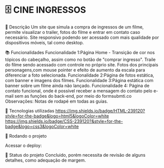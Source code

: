 # 🗄️ CINE INGRESSOS

📝 Descrição
Um site que simula a compra de ingressos de um filme, permite visualizar o trailer, fotos do filme e entrar em contato caso necessário.
Site responsivo podendo ser acessado com mais qualidade por dispositivos móveis, tal como desktop.

📚 Funcionalidades
Funcionalidade 1:Página Home - Transição de cor nos tópicos do cabeçalho, assim como no botão de "comprar ingresso". Traile do filme sendo
acessado com controle no próprio site. Fotos dos principais personagens,com mouse pointer e efeito de aumento da escala para diferenciar a 
foto selecionada.
Funcionalidade 2:Página de fotos estática, com banner e imagens dos filmes.
Funcionalidade 3:Página estática com banner sobre um filme ainda não lançado.
Funcionalidade 4: Página de contato funcional, onde é possível receber a mensagem do contato pelo e-mail sem as funções do back-end, por meio do
formsubmti.co
Observações: Notas de rodapé em todas as guias.

🔧 Tecnologias utilizadas
https://img.shields.io/badge/HTML-239120?style=for-the-badge&logo=html5&logoColor=white 	https://img.shields.io/badge/CSS-239120?&style=for-the-badge&logo=css3&logoColor=white

🚀 Rodando o projeto

Acessar o deploy:

🎯 Status do projeto
Concluido, porém necessita de revisão de alguns detalhes, como adequação de margem.
